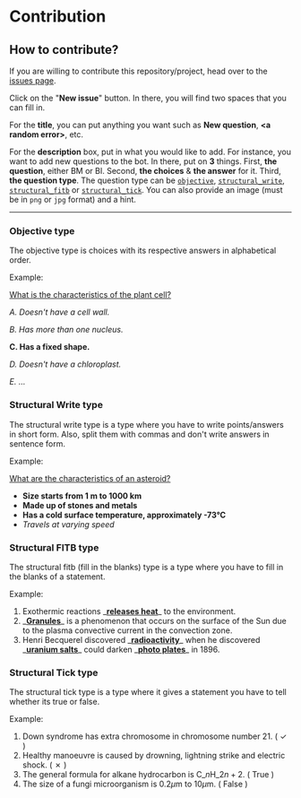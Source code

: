 # Contribution

## How to contribute?

If you are willing to contribute this repository/project, head over to the [issues page](https://github.com/haydenykh/SainsOrScienceBot/issues).

Click on the "**New issue**" button. In there, you will find two spaces that you can fill in.

For the **title**, you can put anything you want such as **New question**, **\<a random error\>**, etc.

For the **description** box, put in what you would like to add. For instance, you want to add new questions to the bot. In there, put on **3** things. First, **the question**, either BM or BI. Second, **the choices** & **the answer** for it. Third, **the question type**. The question type can be [`objective`](#objective-type), [`structural_write`](#structural-write-type), [`structural_fitb`](#structural-fitb-type) or [`structural_tick`](#structural-tick-type). You can also provide an image (must be in `png` or `jpg` format) and a hint.

---

### Objective type

The objective type is choices with its respective answers in alphabetical order.

Example:

<ins>What is the characteristics of the plant cell?</ins>

_A. Doesn't have a cell wall._

_B. Has more than one nucleus._

**C. Has a fixed shape.**

_D. Doesn't have a chloroplast._

_E. …_

### Structural Write type

The structural write type is a type where you have to write points/answers in short form. Also, split them with commas and don't write answers in sentence form.

Example:

<ins>What are the characteristics of an asteroid?</ins>

-   **Size starts from 1 m to 1000 km**
-   **Made up of stones and metals**
-   **Has a cold surface temperature, approximately -73°C**
-   _Travels at varying speed_

### Structural FITB type

The structural fitb (fill in the blanks) type is a type where you have to fill in the blanks of a statement.

Example:

1. Exothermic reactions \_<ins>**releases heat**</ins>\_ to the environment.
2. \_<ins>**Granules**</ins>\_ is a phenomenon that occurs on the surface of the Sun due to the plasma convective current in the convection zone.
3. Henri Becquerel discovered \_<ins>**radioactivity**</ins>\_ when he discovered \_<ins>**uranium salts**</ins>\_ could darken \_<ins>**photo plates**</ins>\_ in 1896.

### Structural Tick type

The structural tick type is a type where it gives a statement you have to tell whether its true or false.

Example:

1. Down syndrome has extra chromosome in chromosome number 21. ( ✓ )
2. Healthy manoeuvre is caused by drowning, lightning strike and electric shock. ( ✗ )
3. The general formula for alkane hydrocarbon is $\text{C}\_{n}\text{H}\_{2n+2}$. ( True )
4. The size of a fungi microorganism is $0.2 \mu \text{m}$ to $10 \mu \text{m}$. ( False )
